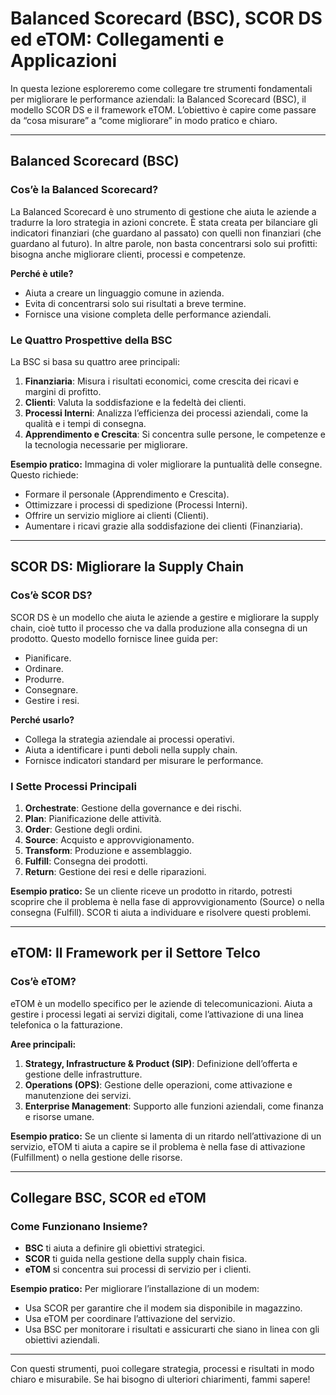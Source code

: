 # Balanced Scorecard (BSC), SCOR DS ed eTOM: Collegamenti e Applicazioni

In questa lezione esploreremo come collegare tre strumenti fondamentali per migliorare le performance aziendali: la Balanced Scorecard (BSC), il modello SCOR DS e il framework eTOM. L’obiettivo è capire come passare da “cosa misurare” a “come migliorare” in modo pratico e chiaro.

---

## Balanced Scorecard (BSC)

### Cos’è la Balanced Scorecard?

La Balanced Scorecard è uno strumento di gestione che aiuta le aziende a tradurre la loro strategia in azioni concrete. È stata creata per bilanciare gli indicatori finanziari (che guardano al passato) con quelli non finanziari (che guardano al futuro). In altre parole, non basta concentrarsi solo sui profitti: bisogna anche migliorare clienti, processi e competenze.

**Perché è utile?**
- Aiuta a creare un linguaggio comune in azienda.
- Evita di concentrarsi solo sui risultati a breve termine.
- Fornisce una visione completa delle performance aziendali.

### Le Quattro Prospettive della BSC

La BSC si basa su quattro aree principali:

1. **Finanziaria**: Misura i risultati economici, come crescita dei ricavi e margini di profitto.
2. **Clienti**: Valuta la soddisfazione e la fedeltà dei clienti.
3. **Processi Interni**: Analizza l’efficienza dei processi aziendali, come la qualità e i tempi di consegna.
4. **Apprendimento e Crescita**: Si concentra sulle persone, le competenze e la tecnologia necessarie per migliorare.

**Esempio pratico:**
Immagina di voler migliorare la puntualità delle consegne. Questo richiede:
- Formare il personale (Apprendimento e Crescita).
- Ottimizzare i processi di spedizione (Processi Interni).
- Offrire un servizio migliore ai clienti (Clienti).
- Aumentare i ricavi grazie alla soddisfazione dei clienti (Finanziaria).

---

## SCOR DS: Migliorare la Supply Chain

### Cos’è SCOR DS?

SCOR DS è un modello che aiuta le aziende a gestire e migliorare la supply chain, cioè tutto il processo che va dalla produzione alla consegna di un prodotto. Questo modello fornisce linee guida per:
- Pianificare.
- Ordinare.
- Produrre.
- Consegnare.
- Gestire i resi.

**Perché usarlo?**
- Collega la strategia aziendale ai processi operativi.
- Aiuta a identificare i punti deboli nella supply chain.
- Fornisce indicatori standard per misurare le performance.

### I Sette Processi Principali

1. **Orchestrate**: Gestione della governance e dei rischi.
2. **Plan**: Pianificazione delle attività.
3. **Order**: Gestione degli ordini.
4. **Source**: Acquisto e approvvigionamento.
5. **Transform**: Produzione e assemblaggio.
6. **Fulfill**: Consegna dei prodotti.
7. **Return**: Gestione dei resi e delle riparazioni.

**Esempio pratico:**
Se un cliente riceve un prodotto in ritardo, potresti scoprire che il problema è nella fase di approvvigionamento (Source) o nella consegna (Fulfill). SCOR ti aiuta a individuare e risolvere questi problemi.

---

## eTOM: Il Framework per il Settore Telco

### Cos’è eTOM?

eTOM è un modello specifico per le aziende di telecomunicazioni. Aiuta a gestire i processi legati ai servizi digitali, come l’attivazione di una linea telefonica o la fatturazione.

**Aree principali:**
1. **Strategy, Infrastructure & Product (SIP)**: Definizione dell’offerta e gestione delle infrastrutture.
2. **Operations (OPS)**: Gestione delle operazioni, come attivazione e manutenzione dei servizi.
3. **Enterprise Management**: Supporto alle funzioni aziendali, come finanza e risorse umane.

**Esempio pratico:**
Se un cliente si lamenta di un ritardo nell’attivazione di un servizio, eTOM ti aiuta a capire se il problema è nella fase di attivazione (Fulfillment) o nella gestione delle risorse.

---

## Collegare BSC, SCOR ed eTOM

### Come Funzionano Insieme?

- **BSC** ti aiuta a definire gli obiettivi strategici.
- **SCOR** ti guida nella gestione della supply chain fisica.
- **eTOM** si concentra sui processi di servizio per i clienti.

**Esempio pratico:**
Per migliorare l’installazione di un modem:
- Usa SCOR per garantire che il modem sia disponibile in magazzino.
- Usa eTOM per coordinare l’attivazione del servizio.
- Usa BSC per monitorare i risultati e assicurarti che siano in linea con gli obiettivi aziendali.

---

Con questi strumenti, puoi collegare strategia, processi e risultati in modo chiaro e misurabile. Se hai bisogno di ulteriori chiarimenti, fammi sapere!
